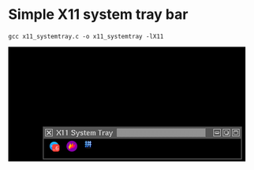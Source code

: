 # Simple X11 system tray bar

```
gcc x11_systemtray.c -o x11_systemtray -lX11
```

![screenshot](screenshot.png)

